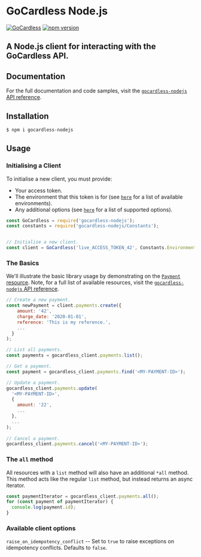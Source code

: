 GoCardless Node.js
============================================

[![GoCardless](https://circleci.com/gh/gocardless/gocardless-nodejs.svg?style=svg)](https://github.com/gocardless/gocardless-nodejs/commits/master) [![npm version](https://badge.fury.io/js/gocardless-nodejs.svg)](https://badge.fury.io/js/gocardless-nodejs)


A Node.js client for interacting with the GoCardless API.
------------

## Documentation

For the full documentation and code samples, visit the [`gocardless-nodejs` API reference](https://developer.gocardless.com/api-reference/#core-endpoints).


## Installation

```bash
$ npm i gocardless-nodejs
``` 

## Usage

### Initialising a Client

To initialise a new client, you must provide:

* Your access token.
* The environment that this token is for (see [`here`](https://github.com/gocardless/gocardless-nodejs/blob/077ed5f863dfbb277c6cfb7f95a2210b15052ea4/src/Constants.ts#L3) for a list of available environments).
* Any additional options (see [`here`](#available-client-options) for a list of supported options).

<!-- prettier-ignore -->
```js
const GoCardless = require('gocardless-nodejs');
const constants = require('gocardless-nodejs/Constants');


// Initialise a new client.
const client = GoCardless('live_ACCESS_TOKEN_42', Constants.Environments.LIVE, { option_0: '0', ... });
```

### The Basics

We'll illustrate the basic library usage by demonstrating on the [`Payment` resource](https://developer.gocardless.com/api-reference/#core-endpoints-payments). Note, for a full list of available resources, visit the [`gocardless-nodejs` API reference](https://developer.gocardless.com/api-reference/#core-endpoints).

<!-- prettier-ignore -->
```js
// Create a new payment.
const newPayment = client.payments.create({
    amount: '42',
    charge_date: '2020-01-01',
    reference: 'This is my reference.',
    ...
  }
);

// List all payments.
const payments = gocardless_client.payments.list();

// Get a payment.
const payment = gocardless_client.payments.find('<MY-PAYMENT-ID>');

// Update a payment.
gocardless_client.payments.update(
  '<MY-PAYMENT-ID>',
  {
    amount: '22',
    ...
  },
  ...
);
    
// Cancel a payment.
gocardless_client.payments.cancel('<MY-PAYMENT-ID>');
```


### The `all` method

All resources with a `list` method will also have an additional `*all` method. This method acts like the regular `list` method, but instead returns an async iterator.

<!-- prettier-ignore -->
```js
const paymentIterator = gocardless_client.payments.all();
for (const payment of paymentIterator) {
  console.log(payment.id);
}
```

### Available client options

`raise_on_idempotency_conflict` -- Set to `true` to raise exceptions on idempotency conflicts. Defaults to `false`.
